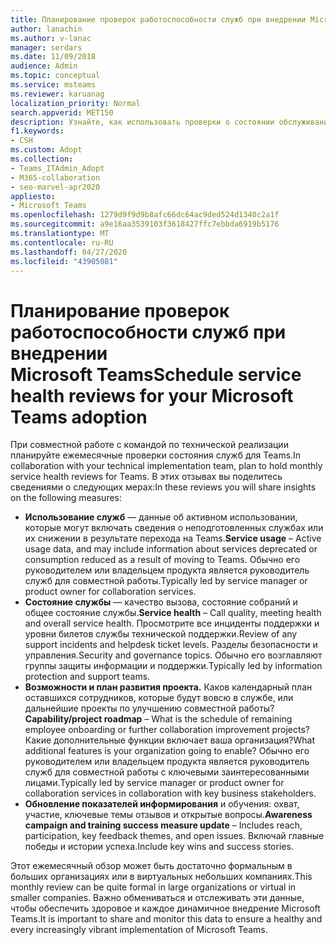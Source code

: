 ```yaml
---
title: Планирование проверок работоспособности служб при внедрении Microsoft Teams
author: lanachin
ms.author: v-lanac
manager: serdars
ms.date: 11/09/2018
audience: Admin
ms.topic: conceptual
ms.service: msteams
ms.reviewer: karuanag
localization_priority: Normal
search.appverid: MET150
description: Узнайте, как использовать проверки о состоянии обслуживания при внедрении Teams, чтобы поделиться информацией об использовании, здоровье, возможностях и дорожной карте проекта, а также других обновлениях.
f1.keywords:
- CSH
ms.custom: Adopt
ms.collection:
- Teams_ITAdmin_Adopt
- M365-collaboration
- seo-marvel-apr2020
appliesto:
- Microsoft Teams
ms.openlocfilehash: 1279d9f9d9b8afc66dc64ac9ded524d1340c2a1f
ms.sourcegitcommit: a9e16aa3539103f3618427ffc7ebbda6919b5176
ms.translationtype: MT
ms.contentlocale: ru-RU
ms.lasthandoff: 04/27/2020
ms.locfileid: "43905081"
---
```

# <a name="schedule-service-health-reviews-for-your-microsoft-teams-adoption"></a><span data-ttu-id="9db10-103">Планирование проверок работоспособности служб при внедрении Microsoft Teams</span><span class="sxs-lookup"><span data-stu-id="9db10-103">Schedule service health reviews for your Microsoft Teams adoption</span></span>

<span data-ttu-id="9db10-104">При совместной работе с командой по технической реализации планируйте ежемесячные проверки состояния служб для Teams.</span><span class="sxs-lookup"><span data-stu-id="9db10-104">In collaboration with your technical implementation team, plan to hold monthly service health reviews for Teams.</span></span> <span data-ttu-id="9db10-105">В этих отзывах вы поделитесь сведениями о следующих мерах:</span><span class="sxs-lookup"><span data-stu-id="9db10-105">In these reviews you will share insights on the following measures:</span></span>

- <span data-ttu-id="9db10-106">**Использование служб** — данные об активном использовании, которые могут включать сведения о неподготовленных службах или их снижении в результате перехода на Teams.</span><span class="sxs-lookup"><span data-stu-id="9db10-106">**Service usage** – Active usage data, and may include information about services deprecated or consumption reduced as a result of moving to Teams.</span></span> <span data-ttu-id="9db10-107">Обычно его руководителем или владельцем продукта является руководитель служб для совместной работы.</span><span class="sxs-lookup"><span data-stu-id="9db10-107">Typically led by service manager or product owner for collaboration services.</span></span>
- <span data-ttu-id="9db10-108">**Состояние службы** — качество вызова, состояние собраний и общее состояние службы.</span><span class="sxs-lookup"><span data-stu-id="9db10-108">**Service health** – Call quality, meeting health and overall service health.</span></span> <span data-ttu-id="9db10-109">Просмотрите все инциденты поддержки и уровни билетов службы технической поддержки.</span><span class="sxs-lookup"><span data-stu-id="9db10-109">Review of any support incidents and helpdesk ticket levels.</span></span> <span data-ttu-id="9db10-110">Разделы безопасности и управления.</span><span class="sxs-lookup"><span data-stu-id="9db10-110">Security and governance topics.</span></span> <span data-ttu-id="9db10-111">Обычно его возглавляют группы защиты информации и поддержки.</span><span class="sxs-lookup"><span data-stu-id="9db10-111">Typically led by information protection and support teams.</span></span> 
- <span data-ttu-id="9db10-112">**Возможности и план развития проекта.** Каков календарный план оставшихся сотрудников, которые будут вовсю в службе, или дальнейшие проекты по улучшению совместной работы?</span><span class="sxs-lookup"><span data-stu-id="9db10-112">**Capability/project roadmap** – What is the schedule of remaining employee onboarding or further collaboration improvement projects?</span></span> <span data-ttu-id="9db10-113">Какие дополнительные функции включает ваша организация?</span><span class="sxs-lookup"><span data-stu-id="9db10-113">What additional features is your organization going to enable?</span></span> <span data-ttu-id="9db10-114">Обычно его руководителем или владельцем продукта является руководитель служб для совместной работы с ключевыми заинтересованными лицами.</span><span class="sxs-lookup"><span data-stu-id="9db10-114">Typically led by service manager or product owner for collaboration services in collaboration with key business stakeholders.</span></span>
- <span data-ttu-id="9db10-115">**Обновление показателей информирования** и обучения: охват, участие, ключевые темы отзывов и открытые вопросы.</span><span class="sxs-lookup"><span data-stu-id="9db10-115">**Awareness campaign and training success measure update** – Includes reach, participation, key feedback themes, and open issues.</span></span> <span data-ttu-id="9db10-116">Включай главные победы и истории успеха.</span><span class="sxs-lookup"><span data-stu-id="9db10-116">Include key wins and success stories.</span></span> 

<span data-ttu-id="9db10-117">Этот ежемесячный обзор может быть достаточно формальным в больших организациях или в виртуальных небольших компаниях.</span><span class="sxs-lookup"><span data-stu-id="9db10-117">This monthly review can be quite formal in large organizations or virtual in smaller companies.</span></span> <span data-ttu-id="9db10-118">Важно обмениваться и отслеживать эти данные, чтобы обеспечить здоровое и каждое динамичное внедрение Microsoft Teams.</span><span class="sxs-lookup"><span data-stu-id="9db10-118">It is important to share and monitor this data to ensure a healthy and every increasingly vibrant implementation of Microsoft Teams.</span></span> 
